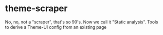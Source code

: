 # theme-scraper
No, no, not a "scraper", that's so 90's. Now we call it "Static analysis". Tools to derive a Theme-UI config from an existing page

